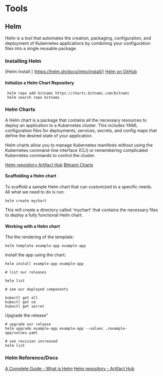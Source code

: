 # Tools

## Helm

Helm is a tool that automates the creation, packaging, configuration, and deployment of Kubernetes applications by combining your configuration files into a single reusable package.

### Installing Helm

[Helm Install ] (https://helm.sh/docs/intro/install/)
[Helm on GitHub](https://github.com/helm/helm)

#### Initialize a Helm Chart Repository

```text
 helm repo add bitnami https://charts.bitnami.com/bitnami
 helm search repo bitnami
```

### Helm Charts

A Helm chart is a package that contains all the necessary resources to deploy an application to a Kubernetes cluster. This includes YAML configuration files for deployments, services, secrets, and config maps that define the desired state of your application.

Helm charts allow you to manage Kubernetes manifests without using the Kubernetes command-line interface (CLI) or remembering complicated Kubernetes commands to control the cluster.

[Helm repository Artifact Hub](https://artifacthub.io/)
[Bitnami Charts](https://github.com/bitnami/charts/tree/main/bitnami)

#### Scaffolding a Helm chart

To scaffold a sample Helm chart that can customized to a specific needs. All what we need to do is run:

```text
helm create mychart
```

This will create a directory called 'mychart' that contains the necessary files to deploy a fully functional Helm chart. 

#### Working with a Helm chart

The the rendering of the template:

```text
helm template example-app example-app
```

Install the app using the chart:

```text
helm install example-app example-app

# list our releases

helm list

# see our deployed components

kubectl get all
kubectl get cm
kubectl get secret
```

Upgrade the release"

```text
# upgrade our release
helm upgrade example-app example-app --values ./example-app/values.yaml

# see revision increased
helm list
```

### Helm  Reference/Docs

[A Complete Guide - What is Helm](https://circleci.com/blog/what-is-helm/)
[Helm repository - Artifact Hub](https://artifacthub.io/)